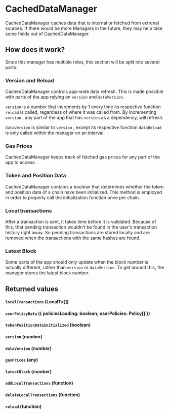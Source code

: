 # CachedDataManager

CachedDataManager caches data that is internal or fetched from extrenal sources. If there would be more Managers in the future, they may help take some fields out of CachedDataManager.

## How does it work?

Since this manager has multiple roles, this section will be split into several parts.

### Version and Reload

CachedDataManager controls app-wide data refresh. This is made possible with parts of the app relying on `version` and `dataVersion`.

`version` is a number that increments by 1 every time its respective function `reload` is called, regardless of where it was called from. By incrementing `version` , any part of the app that has `version` as a dependency, will refresh.

`dataVersion` is similar to `version` , except its respective function `dataReload` is only called within the manager on an interval.

### Gas Prices

CachedDataManager keeps track of fetched gas prices for any part of the app to access.

### Token and Position Data

CachedDataManager contains a boolean that determines whether the token and position data of a chain have been initialized. This method is employed in order to properly call the initialization function once per chain.

### Local transactions

After a transaction is sent, it takes time before it is validated. Because of this, that pending transaction wouldn't be found in the user's transaction history right away. So pending transactions are stored locally and are removed when the transactions with the same hashes are found.

### Latest Block

Some parts of the app should only update when the block number is actually different, rather than `version` or `dataVersion`. To get around this, the manager stores the latest block number.

## Returned values

#### `localTransactions` (LocalTx[])
#### `userPolicyData` ({ policiesLoading: boolean; userPolicies: Policy[] })
#### `tokenPositionDataInitialized` (boolean)
#### `version` (number)
#### `dataVersion` (number)
#### `gasPrices` (any)
#### `latestBlock` (number)
#### `addLocalTransactions` (function)
#### `deleteLocalTransactions` (function)
#### `reload` (function)
